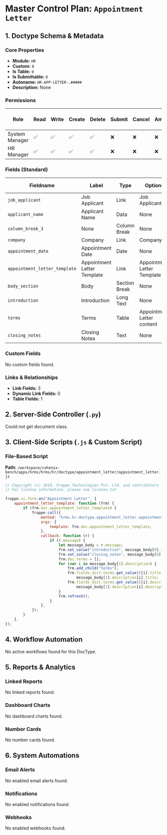 # Master Control Plan: `Appointment Letter`

## 1. Doctype Schema & Metadata

### Core Properties
- **Module:** `HR`
- **Custom:** `0`
- **Is Table:** `0`
- **Is Submittable:** `0`
- **Autoname:** `HR-APP-LETTER-.#####`
- **Description:** None

### Permissions
| Role | Read | Write | Create | Delete | Submit | Cancel | Amend | Report | Import | Export | Print | Email | Share | Set User Perms |
|---|---|---|---|---|---|---|---|---|---|---|---|---|---|---|
| System Manager | ✅ | ✅ | ✅ | ✅ | ❌ | ❌ | ❌ | ✅ | ❌ | ✅ | ✅ | ✅ | ✅ | ❌ |
| HR Manager | ✅ | ✅ | ✅ | ✅ | ❌ | ❌ | ❌ | ✅ | ❌ | ✅ | ✅ | ✅ | ✅ | ❌ |


### Fields (Standard)
| Fieldname | Label | Type | Options | Required | Hidden | Read Only | Default | Description |
|---|---|---|---|---|---|---|---|---|
| `job_applicant` | Job Applicant | Link | Job Applicant | ✅ |  |  | None | None |
| `applicant_name` | Applicant Name | Data | None | ✅ |  | ✅ | None | None |
| `column_break_3` | None | Column Break | None |  |  |  | None | None |
| `company` | Company | Link | Company | ✅ |  |  | None | None |
| `appointment_date` | Appointment Date | Date | None | ✅ |  |  | None | None |
| `appointment_letter_template` | Appointment Letter Template | Link | Appointment Letter Template | ✅ |  |  | None | None |
| `body_section` | Body | Section Break | None |  |  |  | None | None |
| `introduction` | Introduction | Long Text | None | ✅ |  |  | None | None |
| `terms` | Terms | Table | Appointment Letter content | ✅ |  |  | None | None |
| `closing_notes` | Closing Notes | Text | None |  |  |  | None | None |


### Custom Fields
No custom fields found.


### Links & Relationships
- **Link Fields:** 3
- **Dynamic Link Fields:** 0
- **Table Fields:** 1

## 2. Server-Side Controller (`.py`)
Could not get document class.


## 3. Client-Side Scripts (`.js` & Custom Script)
### File-Based Script
**Path:** `/workspace/cohenix-bench/apps/hrms/hrms/hr/doctype/appointment_letter/appointment_letter.js`
```javascript
// Copyright (c) 2019, Frappe Technologies Pvt. Ltd. and contributors
// For license information, please see license.txt

frappe.ui.form.on("Appointment Letter", {
	appointment_letter_template: function (frm) {
		if (frm.doc.appointment_letter_template) {
			frappe.call({
				method: "hrms.hr.doctype.appointment_letter.appointment_letter.get_appointment_letter_details",
				args: {
					template: frm.doc.appointment_letter_template,
				},
				callback: function (r) {
					if (r.message) {
						let message_body = r.message;
						frm.set_value("introduction", message_body[0].introduction);
						frm.set_value("closing_notes", message_body[0].closing_notes);
						frm.doc.terms = [];
						for (var i in message_body[1].description) {
							frm.add_child("terms");
							frm.fields_dict.terms.get_value()[i].title =
								message_body[1].description[i].title;
							frm.fields_dict.terms.get_value()[i].description =
								message_body[1].description[i].description;
						}
						frm.refresh();
					}
				},
			});
		}
	},
});

```




## 4. Workflow Automation
No active workflows found for this DocType.


## 5. Reports & Analytics
### Linked Reports
No linked reports found.


### Dashboard Charts
No dashboard charts found.


### Number Cards
No number cards found.


## 6. System Automations
### Email Alerts
No enabled email alerts found.


### Notifications
No enabled notifications found.


### Webhooks
No enabled webhooks found.
